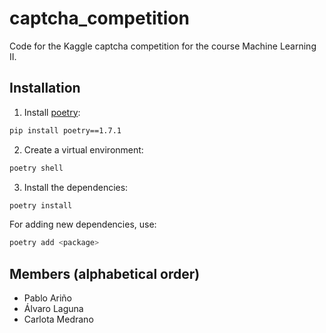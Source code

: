 # captcha_competition
Code for the Kaggle captcha competition for the course Machine Learning II.

## Installation

1. Install [poetry](https://python-poetry.org/docs/):

```bash
pip install poetry==1.7.1
```

2. Create a virtual environment:

```bash
poetry shell
```

3. Install the dependencies:

```bash
poetry install
```

For adding new dependencies, use:

```bash
poetry add <package>
```

## Members (alphabetical order)

- Pablo Ariño
- Álvaro Laguna
- Carlota Medrano
